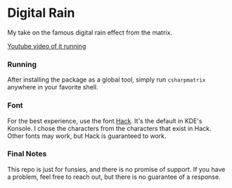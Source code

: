 # Digital Rain
My take on the famous digital rain effect from the matrix.

[Youtube video of it running](https://youtu.be/9UXcYOdrRUM)

### Running
After installing the package as a global tool, simply run `csharpmatrix` anywhere in your favorite shell.

### Font
For the best experience, use the font [Hack](https://github.com/source-foundry/Hack). It's the default in KDE's Konsole.
I chose the characters from the characters that exist in Hack. Other fonts may work, but Hack is guaranteed to work.

### Final Notes
This repo is just for funsies, and there is no promise of support. If you have a problem, feel free to reach out, but there is no guarantee of a response.
